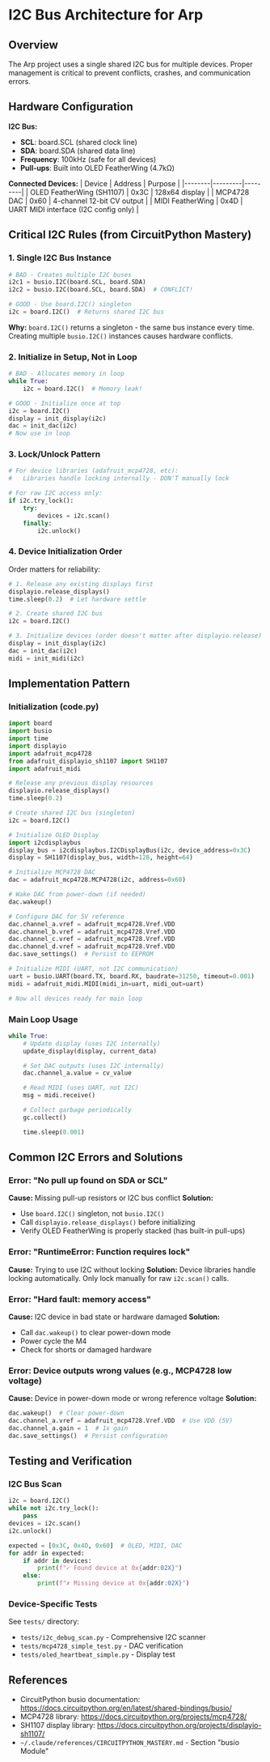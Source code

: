 # I2C Bus Architecture for Arp

## Overview
The Arp project uses a single shared I2C bus for multiple devices. Proper management is critical to prevent conflicts, crashes, and communication errors.

## Hardware Configuration

**I2C Bus:**
- **SCL**: board.SCL (shared clock line)
- **SDA**: board.SDA (shared data line)
- **Frequency**: 100kHz (safe for all devices)
- **Pull-ups**: Built into OLED FeatherWing (4.7kΩ)

**Connected Devices:**
| Device | Address | Purpose |
|--------|---------|---------|
| OLED FeatherWing (SH1107) | 0x3C | 128x64 display |
| MCP4728 DAC | 0x60 | 4-channel 12-bit CV output |
| MIDI FeatherWing | 0x4D | UART MIDI interface (I2C config only) |

## Critical I2C Rules (from CircuitPython Mastery)

### 1. Single I2C Bus Instance
```python
# BAD - Creates multiple I2C buses
i2c1 = busio.I2C(board.SCL, board.SDA)
i2c2 = busio.I2C(board.SCL, board.SDA)  # CONFLICT!

# GOOD - Use board.I2C() singleton
i2c = board.I2C()  # Returns shared I2C bus
```

**Why:** `board.I2C()` returns a singleton - the same bus instance every time. Creating multiple `busio.I2C()` instances causes hardware conflicts.

### 2. Initialize in Setup, Not in Loop
```python
# BAD - Allocates memory in loop
while True:
    i2c = board.I2C()  # Memory leak!

# GOOD - Initialize once at top
i2c = board.I2C()
display = init_display(i2c)
dac = init_dac(i2c)
# Now use in loop
```

### 3. Lock/Unlock Pattern
```python
# For device libraries (adafruit_mcp4728, etc):
#   Libraries handle locking internally - DON'T manually lock

# For raw I2C access only:
if i2c.try_lock():
    try:
        devices = i2c.scan()
    finally:
        i2c.unlock()
```

### 4. Device Initialization Order
Order matters for reliability:
```python
# 1. Release any existing displays first
displayio.release_displays()
time.sleep(0.2)  # Let hardware settle

# 2. Create shared I2C bus
i2c = board.I2C()

# 3. Initialize devices (order doesn't matter after displayio.release)
display = init_display(i2c)
dac = init_dac(i2c)
midi = init_midi(i2c)
```

## Implementation Pattern

### Initialization (code.py)
```python
import board
import busio
import time
import displayio
import adafruit_mcp4728
from adafruit_displayio_sh1107 import SH1107
import adafruit_midi

# Release any previous display resources
displayio.release_displays()
time.sleep(0.2)

# Create shared I2C bus (singleton)
i2c = board.I2C()

# Initialize OLED Display
import i2cdisplaybus
display_bus = i2cdisplaybus.I2CDisplayBus(i2c, device_address=0x3C)
display = SH1107(display_bus, width=128, height=64)

# Initialize MCP4728 DAC
dac = adafruit_mcp4728.MCP4728(i2c, address=0x60)

# Wake DAC from power-down (if needed)
dac.wakeup()

# Configure DAC for 5V reference
dac.channel_a.vref = adafruit_mcp4728.Vref.VDD
dac.channel_b.vref = adafruit_mcp4728.Vref.VDD
dac.channel_c.vref = adafruit_mcp4728.Vref.VDD
dac.channel_d.vref = adafruit_mcp4728.Vref.VDD
dac.save_settings()  # Persist to EEPROM

# Initialize MIDI (UART, not I2C communication)
uart = busio.UART(board.TX, board.RX, baudrate=31250, timeout=0.001)
midi = adafruit_midi.MIDI(midi_in=uart, midi_out=uart)

# Now all devices ready for main loop
```

### Main Loop Usage
```python
while True:
    # Update display (uses I2C internally)
    update_display(display, current_data)

    # Set DAC outputs (uses I2C internally)
    dac.channel_a.value = cv_value

    # Read MIDI (uses UART, not I2C)
    msg = midi.receive()

    # Collect garbage periodically
    gc.collect()

    time.sleep(0.001)
```

## Common I2C Errors and Solutions

### Error: "No pull up found on SDA or SCL"
**Cause:** Missing pull-up resistors or I2C bus conflict
**Solution:**
- Use `board.I2C()` singleton, not `busio.I2C()`
- Call `displayio.release_displays()` before initializing
- Verify OLED FeatherWing is properly stacked (has built-in pull-ups)

### Error: "RuntimeError: Function requires lock"
**Cause:** Trying to use I2C without locking
**Solution:** Device libraries handle locking automatically. Only lock manually for raw `i2c.scan()` calls.

### Error: "Hard fault: memory access"
**Cause:** I2C device in bad state or hardware damaged
**Solution:**
- Call `dac.wakeup()` to clear power-down mode
- Power cycle the M4
- Check for shorts or damaged hardware

### Error: Device outputs wrong values (e.g., MCP4728 low voltage)
**Cause:** Device in power-down mode or wrong reference voltage
**Solution:**
```python
dac.wakeup()  # Clear power-down
dac.channel_a.vref = adafruit_mcp4728.Vref.VDD  # Use VDD (5V)
dac.channel_a.gain = 1  # 1x gain
dac.save_settings()  # Persist configuration
```

## Testing and Verification

### I2C Bus Scan
```python
i2c = board.I2C()
while not i2c.try_lock():
    pass
devices = i2c.scan()
i2c.unlock()

expected = [0x3C, 0x4D, 0x60]  # OLED, MIDI, DAC
for addr in expected:
    if addr in devices:
        print(f"✓ Found device at 0x{addr:02X}")
    else:
        print(f"✗ Missing device at 0x{addr:02X}")
```

### Device-Specific Tests
See `tests/` directory:
- `tests/i2c_debug_scan.py` - Comprehensive I2C scanner
- `tests/mcp4728_simple_test.py` - DAC verification
- `tests/oled_heartbeat_simple.py` - Display test

## References
- CircuitPython busio documentation: https://docs.circuitpython.org/en/latest/shared-bindings/busio/
- MCP4728 library: https://docs.circuitpython.org/projects/mcp4728/
- SH1107 display library: https://docs.circuitpython.org/projects/displayio-sh1107/
- `~/.claude/references/CIRCUITPYTHON_MASTERY.md` - Section "busio Module"
